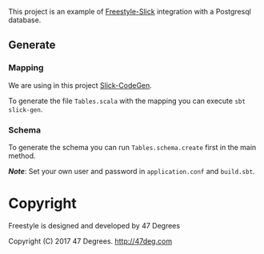 This project is an example of [Freestyle-Slick](http://frees.io/docs/integrations/slick/) integration with a Postgresql database.

## Generate

### Mapping

We are using ìn this project [Slick-CodeGen](http://slick.lightbend.com/doc/3.2.0/codegen-api/index.html#package).

To generate the file `Tables.scala` with the mapping you can execute `sbt slick-gen`.

### Schema

To generate the schema you can run `Tables.schema.create` first in the main method.


***Note***: Set your own user and password in `application.conf` and `build.sbt`.

[comment]: # (Start Copyright)
# Copyright

Freestyle is designed and developed by 47 Degrees

Copyright (C) 2017 47 Degrees. <http://47deg.com>

[comment]: # (End Copyright)